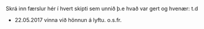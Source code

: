Skrá inn færslur hér í hvert skipti sem unnið þ.e hvað var gert og hvenær: t.d

* 22.05.2017 vinna við hönnun á lyftu. o.s.fr.
